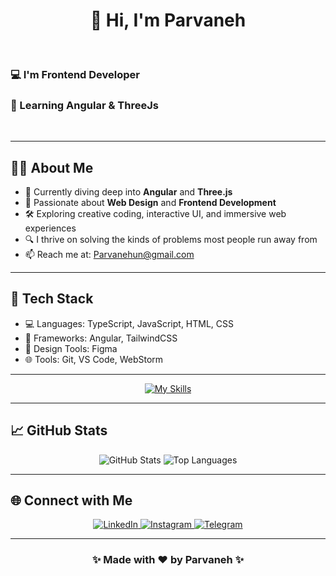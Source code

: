 <h1 align="center">👋 Hi, I'm Parvaneh</h1>
<br>
<h3>💻 I'm Frontend Developer </h3>
<h3>🌱 Learning Angular & ThreeJs</h3>
<br>


---

## 🧑‍💻 About Me

- 🌱 Currently diving deep into **Angular** and **Three.js**
- 🎨 Passionate about **Web Design** and **Frontend Development**
- 🛠️ Exploring creative coding, interactive UI, and immersive web experiences
- 🔍 I thrive on solving the kinds of problems most people run away from
- 📫 Reach me at: [Parvanehun@gmail.com](mailto:Parvanehun@gmail.com)
---

## 🧰 Tech Stack

- 💻 Languages: TypeScript, JavaScript, HTML, CSS
- 🧪 Frameworks: Angular, TailwindCSS
- 🎨 Design Tools: Figma
- 🌐 Tools: Git, VS Code, WebStorm

---

<p align="center">
  <a href="https://skillicons.dev">
    <img src="https://skillicons.dev/icons?i=html,css,js,ts,tailwind,angular,vscode,webstorm,git,figma" alt="My Skills" />
  </a>
</p>

---

## 📈 GitHub Stats

<p align="center">
  <img src="https://github-readme-stats.vercel.app/api?username=yourusername&show_icons=true&theme=radical" alt="GitHub Stats" />
  <img src="https://github-readme-stats.vercel.app/api/top-langs/?username=yourusername&layout=compact&theme=radical" alt="Top Languages" />
</p>

---


## 🌐 Connect with Me

<p align="center">
  <a href="https://linkedin.com/in/Parvaneh-Esmaili">
    <img src="https://img.shields.io/badge/LinkedIn-0A66C2?style=for-the-badge&logo=linkedin&logoColor=white" alt="LinkedIn" />
  </a>
  <a href="https://instagram.com/parvanehesmaili-78">
    <img src="https://img.shields.io/badge/Instagram-E4405F?style=for-the-badge&logo=instagram&logoColor=white" alt="Instagram" />
  </a>
  <a href="https://t.me/Esmaili">
    <img src="https://img.shields.io/badge/Telegram-26A5E4?style=for-the-badge&logo=telegram&logoColor=white" alt="Telegram" />
  </a>
</p>

---

<h3 align="center">✨ Made with ❤️ by Parvaneh ✨</h3>
